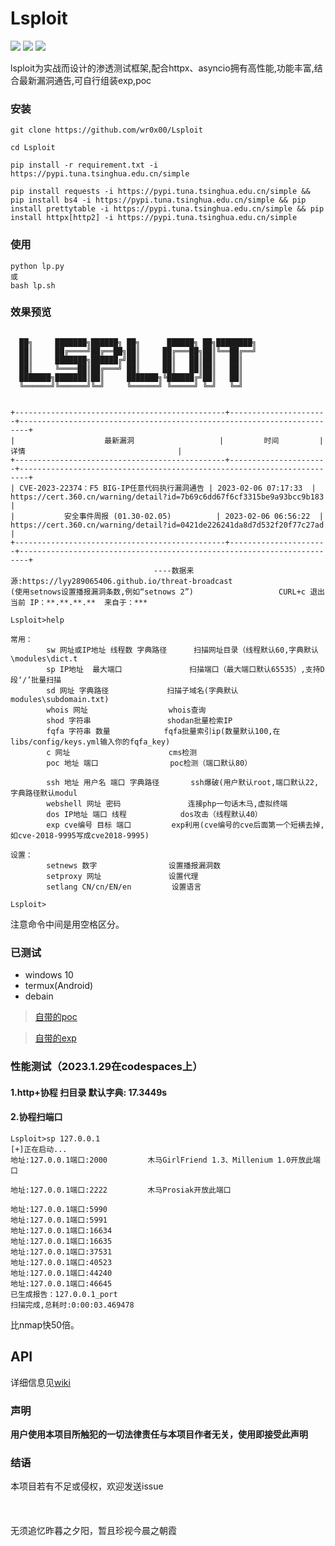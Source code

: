 # Lsploit
![](https://socialify.git.ci/wr0x00/Lsploit/image?description=1&font=Rokkitt&forks=1&issues=1&logo=https%3A%2F%2Favatars.githubusercontent.com%2Fu%2F86941613%3Fs%3D96%26v%3D4&name=1&owner=1&pattern=Circuit%20Board&pulls=1&stargazers=1&theme=Light) 
![](https://img.shields.io/badge/Size-4MB-informational?style=for-the-badge&logo=appveyor)
![](https://img.shields.io/badge/tested-termux-green?style=for-the-badge&logo=appveyor)

lsploit为实战而设计的渗透测试框架,配合httpx、asyncio拥有高性能,功能丰富,结合最新漏洞通告,可自行组装exp,poc

### 安装
```shell
git clone https://github.com/wr0x00/Lsploit

cd Lsploit

pip install -r requirement.txt -i https://pypi.tuna.tsinghua.edu.cn/simple

pip install requests -i https://pypi.tuna.tsinghua.edu.cn/simple && pip install bs4 -i https://pypi.tuna.tsinghua.edu.cn/simple && pip install prettytable -i https://pypi.tuna.tsinghua.edu.cn/simple && pip install httpx[http2] -i https://pypi.tuna.tsinghua.edu.cn/simple

```
### 使用
```shell
python lp.py
或
bash lp.sh
```
### 效果预览
```shell

  ██╗     ███████╗██████╗ ██╗      ██████╗ ██╗████████╗
  ██║     ██╔════╝██╔══██╗██║     ██╔═══██╗██║╚══██╔══╝
  ██║     ███████╗██████╔╝██║     ██║   ██║██║   ██║   
  ██║     ╚════██║██╔═══╝ ██║     ██║   ██║██║   ██║   
  ███████╗███████║██║     ███████╗╚██████╔╝██║   ██║   
  ╚══════╝╚══════╝╚═╝     ╚══════╝ ╚═════╝ ╚═╝   ╚═╝                                                                                                
                                                                                                                            

+-----------------------------------------------+----------------------+------------------------------------------------------------------------+
|                    最新漏洞                   |         时间         |                                  详情                                  |
+-----------------------------------------------+----------------------+------------------------------------------------------------------------+
| CVE-2023-22374：F5 BIG-IP任意代码执行漏洞通告 | 2023-02-06 07:17:33  | https://cert.360.cn/warning/detail?id=7b69c6dd67f6cf3315be9a93bcc9b183 |
|           安全事件周报 (01.30-02.05)          | 2023-02-06 06:56:22  | https://cert.360.cn/warning/detail?id=0421de226241da8d7d532f20f77c27ad |
+-----------------------------------------------+----------------------+------------------------------------------------------------------------+
                                ----数据来源:https://lyy289065406.github.io/threat-broadcast
(使用setnows设置播报漏洞条数,例如“setnows 2”)                   CURL+c 退出
当前 IP：**.**.**.**  来自于：***

Lsploit>help

常用：
        sw 网址或IP地址 线程数 字典路径      扫描网址目录（线程默认60,字典默认\modules\dict.t
        sp IP地址  最大端口               扫描端口（最大端口默认65535）,支持D段‘/’批量扫描
        sd 网址 字典路径             扫描子域名(字典默认modules\subdomain.txt)
        whois 网址                  whois查询
        shod 字符串                 shodan批量检索IP
        fqfa 字符串 数量            fqfa批量索引ip(数量默认100,在libs/config/keys.yml输入你的fqfa_key)
        c 网址                      cms检测
        poc 地址 端口                poc检测（端口默认80）

        ssh 地址 用户名 端口 字典路径       ssh爆破(用户默认root,端口默认22,字典路径默认modul
        webshell 网址 密码               连接php一句话木马,虚拟终端
        dos IP地址 端口 线程            dos攻击（线程默认40）
        exp cve编号 目标 端口         exp利用(cve编号的cve后面第一个短横去掉,如cve-2018-9995写成cve2018-9995)

设置：
        setnews 数字                设置播报漏洞数
        setproxy 网址               设置代理
        setlang CN/cn/EN/en         设置语言
        
Lsploit>
```
注意命令中间是用空格区分。
### 已测试
 * windows 10
 * termux(Android)
 * debain

 >[自带的poc](https://github.com/wr0x00/Lizard/wiki/Supported_poc_CN)
 
 >[自带的exp](https://github.com/wr0x00/Lizard/wiki/Support_EXP_CN)
### 性能测试（2023.1.29在codespaces上）
#### 1.http+协程 扫目录 默认字典: 17.3449s
#### 2.协程扫端口 
```
Lsploit>sp 127.0.0.1
[+]正在启动...
地址:127.0.0.1端口:2000         木马GirlFriend 1.3、Millenium 1.0开放此端口

地址:127.0.0.1端口:2222         木马Prosiak开放此端口

地址:127.0.0.1端口:5990 
地址:127.0.0.1端口:5991 
地址:127.0.0.1端口:16634 
地址:127.0.0.1端口:16635 
地址:127.0.0.1端口:37531 
地址:127.0.0.1端口:40523 
地址:127.0.0.1端口:44240 
地址:127.0.0.1端口:46645 
已生成报告：127.0.0.1_port
扫描完成,总耗时:0:00:03.469478
``` 
比nmap快50倍。
## API

详细信息见[wiki](https://github.com/wr0x00/Lsploit/wiki)

### 声明
**用户使用本项目所触犯的一切法律责任与本项目作者无关，使用即接受此声明**

### 结语
本项目若有不足或侵权，欢迎发送issue
  <br>
  <br>
  <br>
  <br>
无须追忆昨暮之夕阳，暂且珍视今晨之朝霞
